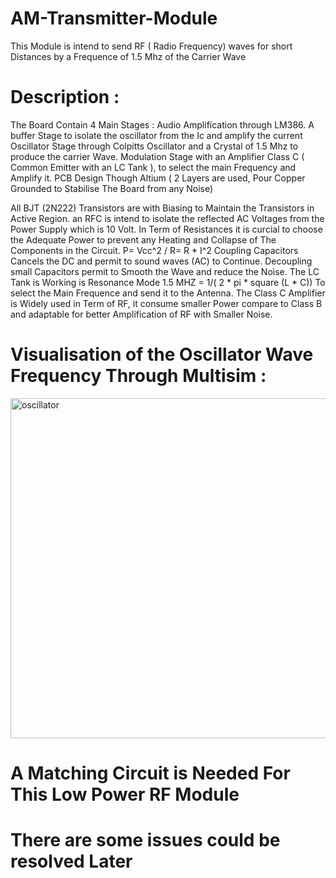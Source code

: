 # AM-Transmitter-Module
This Module is intend to send RF  ( Radio Frequency) waves for short Distances by a Frequence of 1.5 Mhz of the Carrier Wave

# Description :
The Board Contain 4 Main Stages :
Audio Amplification through LM386.
A buffer Stage to isolate the oscillator from the Ic and amplify the current 
Oscillator Stage through Colpitts Oscillator and a Crystal of 1.5 Mhz to produce the carrier Wave.
Modulation Stage with an Amplifier Class C ( Common Emitter with an LC Tank ), to select the main Frequency and Amplify it.
PCB Design Though Altium ( 2 Layers are used, Pour Copper Grounded to Stabilise The Board from any Noise)

All BJT (2N222) Transistors are with Biasing to Maintain the Transistors in Active Region.
an RFC is intend to isolate the reflected AC Voltages from the Power Supply which is 10 Volt.
In Term of Resistances it is curcial to choose the Adequate Power to prevent any Heating and Collapse of The Components in the Circuit. P= Vcc^2 / R= R * I^2
Coupling Capacitors Cancels the DC and permit to sound waves (AC) to Continue.
Decoupling small Capacitors permit to Smooth the Wave and reduce the Noise.
The LC Tank is Working is Resonance Mode  1.5 MHZ = 1/( 2 * pi * square (L * C)) To select the Main Frequence and send it to the Antenna.
The Class C Amplifier is Widely used in Term of RF, it consume smaller Power compare to  Class B and adaptable for better Amplification of RF with Smaller Noise.

# Visualisation of the Oscillator Wave Frequency Through Multisim :


<img width="1160" height="544" alt="oscillator" src="https://github.com/user-attachments/assets/ca045b8e-adad-4e57-9b11-1beb1a634c17" />




# A Matching Circuit is Needed For This Low Power RF Module
# There are some issues could be resolved Later 

